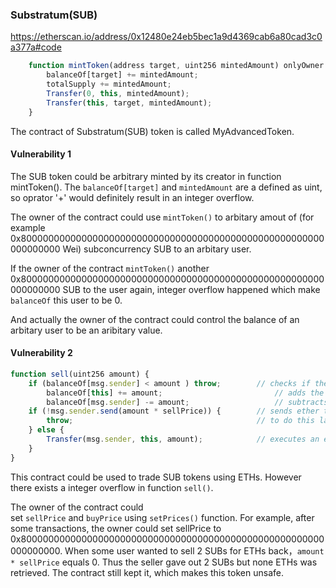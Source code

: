 ### Substratum(SUB)


https://etherscan.io/address/0x12480e24eb5bec1a9d4369cab6a80cad3c0a377a#code


```javascript
    function mintToken(address target, uint256 mintedAmount) onlyOwner {
        balanceOf[target] += mintedAmount;
        totalSupply += mintedAmount;
        Transfer(0, this, mintedAmount);
        Transfer(this, target, mintedAmount);
    }

```

The contract of Substratum(SUB) token is called MyAdvancedToken.

#### Vulnerability 1

The SUB token could be arbitrary minted by its creator in function mintToken(). The `balanceOf[target]` and `mintedAmount` are a defined as uint, so oprator '+' would definitely result in an integer overflow.

The owner of the contract could use `mintToken()` to arbitary amout of (for example 0x8000000000000000000000000000000000000000000000000000000000000000 Wei) subconcurrency SUB to an arbitary user.

If the owner of the contract `mintToken()` another 0x8000000000000000000000000000000000000000000000000000000000000000 SUB to the user again,  integer overflow happened which make `balanceOf` this user to be 0.

And actually the owner of the contract could control the balance of an arbitary user to be an aribitary value. 

#### Vulnerability 2

```javascript
function sell(uint256 amount) {
	if (balanceOf[msg.sender] < amount ) throw;        // checks if the sender has enough to sell
    	balanceOf[this] += amount;                         // adds the amount to owners balance
    	balanceOf[msg.sender] -= amount;                   // subtracts the amount from sellers balance
	if (!msg.sender.send(amount * sellPrice)) {        // sends ether to the seller. Its important
    	throw;                                         // to do this last to avoid recursion attacks
	} else {
    	Transfer(msg.sender, this, amount);            // executes an event reflecting on the change
	}
}
```

This contract could be used to trade SUB tokens using ETHs. However there exists a integer overflow in function `sell()`.

The owner of the contract could set `sellPrice` and `buyPrice` using `setPrices()` function. For example, after some transactions, the owner could set sellPrice to 0x8000000000000000000000000000000000000000000000000000000000000000. When some user wanted to sell 2 SUBs for ETHs back，`amount * sellPrice` equals 0. Thus the seller gave out 2 SUBs but none ETHs was retrieved. The contract still kept it, which makes this token unsafe.